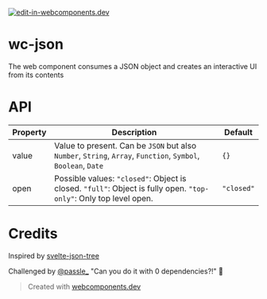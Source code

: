 [![edit-in-webcomponents.dev](https://webcomponents.dev/assets/ext/edit_in_wcd.svg)](https://webcomponents.dev/edit/VXr2i1M8U1s4He9bOdII)

# wc-json

The web component consumes a JSON object and creates an interactive UI from its contents

# API

| Property | Description                                                                                                       | Default    |
| -------- | ----------------------------------------------------------------------------------------------------------------- | ---------- |
| value    | Value to present. Can be `JSON` but also `Number`, `String`, `Array`, `Function`, `Symbol`, `Boolean`, `Date`     | `{}`       |
| open     | Possible values: `"closed"`: Object is closed. `"full"`: Object is fully open. `"top-only"`: Only top level open. | `"closed"` |

# Credits

Inspired by [svelte-json-tree](https://github.com/tanhauhau/svelte-json-tree)

Challenged by [@passle\_](https://twitter.com/passle_) "Can you do it with 0 dependencies?!" 💪

> Created with [webcomponents.dev](https://webcomponents.dev)
